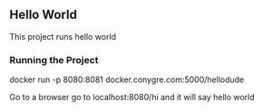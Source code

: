 ## Hello World

This project runs hello world

### Running the Project

docker run -p 8080:8081 docker.conygre.com:5000/hellodude

Go to a browser go to localhost:8080/hi and it will say hello world